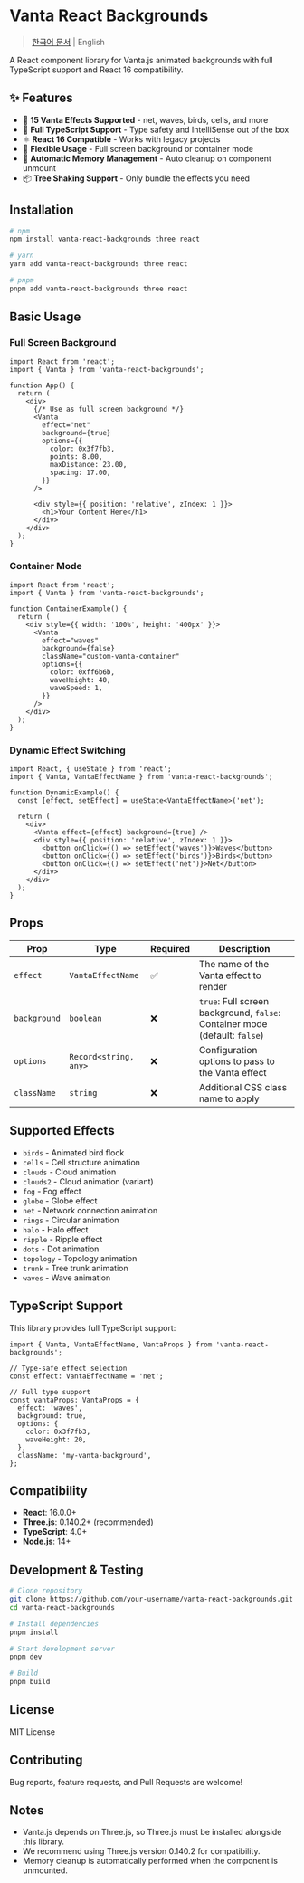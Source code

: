 # Vanta React Backgrounds

> [한국어 문서](./README-ko.md) | English

A React component library for Vanta.js animated backgrounds with full TypeScript support and React 16 compatibility.

## ✨ Features

- 🎨 **15 Vanta Effects Supported** - net, waves, birds, cells, and more
- 🔧 **Full TypeScript Support** - Type safety and IntelliSense out of the box
- ⚛️ **React 16 Compatible** - Works with legacy projects
- 🎯 **Flexible Usage** - Full screen background or container mode
- 🧹 **Automatic Memory Management** - Auto cleanup on component unmount
- 📦 **Tree Shaking Support** - Only bundle the effects you need

## Installation

```bash
# npm
npm install vanta-react-backgrounds three react

# yarn
yarn add vanta-react-backgrounds three react

# pnpm
pnpm add vanta-react-backgrounds three react
```

## Basic Usage

### Full Screen Background

```tsx
import React from 'react';
import { Vanta } from 'vanta-react-backgrounds';

function App() {
  return (
    <div>
      {/* Use as full screen background */}
      <Vanta
        effect="net"
        background={true}
        options={{
          color: 0x3f7fb3,
          points: 8.00,
          maxDistance: 23.00,
          spacing: 17.00,
        }}
      />
      
      <div style={{ position: 'relative', zIndex: 1 }}>
        <h1>Your Content Here</h1>
      </div>
    </div>
  );
}
```

### Container Mode

```tsx
import React from 'react';
import { Vanta } from 'vanta-react-backgrounds';

function ContainerExample() {
  return (
    <div style={{ width: '100%', height: '400px' }}>
      <Vanta
        effect="waves"
        background={false}
        className="custom-vanta-container"
        options={{
          color: 0xff6b6b,
          waveHeight: 40,
          waveSpeed: 1,
        }}
      />
    </div>
  );
}
```

### Dynamic Effect Switching

```tsx
import React, { useState } from 'react';
import { Vanta, VantaEffectName } from 'vanta-react-backgrounds';

function DynamicExample() {
  const [effect, setEffect] = useState<VantaEffectName>('net');

  return (
    <div>
      <Vanta effect={effect} background={true} />
      <div style={{ position: 'relative', zIndex: 1 }}>
        <button onClick={() => setEffect('waves')}>Waves</button>
        <button onClick={() => setEffect('birds')}>Birds</button>
        <button onClick={() => setEffect('net')}>Net</button>
      </div>
    </div>
  );
}
```

## Props

| Prop | Type | Required | Description |
|------|------|----------|-------------|
| `effect` | `VantaEffectName` | ✅ | The name of the Vanta effect to render |
| `background` | `boolean` | ❌ | `true`: Full screen background, `false`: Container mode (default: `false`) |
| `options` | `Record<string, any>` | ❌ | Configuration options to pass to the Vanta effect |
| `className` | `string` | ❌ | Additional CSS class name to apply |

## Supported Effects

- `birds` - Animated bird flock
- `cells` - Cell structure animation
- `clouds` - Cloud animation
- `clouds2` - Cloud animation (variant)
- `fog` - Fog effect
- `globe` - Globe effect
- `net` - Network connection animation
- `rings` - Circular animation
- `halo` - Halo effect
- `ripple` - Ripple effect
- `dots` - Dot animation
- `topology` - Topology animation
- `trunk` - Tree trunk animation
- `waves` - Wave animation

## TypeScript Support

This library provides full TypeScript support:

```tsx
import { Vanta, VantaEffectName, VantaProps } from 'vanta-react-backgrounds';

// Type-safe effect selection
const effect: VantaEffectName = 'net';

// Full type support
const vantaProps: VantaProps = {
  effect: 'waves',
  background: true,
  options: {
    color: 0x3f7fb3,
    waveHeight: 20,
  },
  className: 'my-vanta-background',
};
```

## Compatibility

- **React**: 16.0.0+
- **Three.js**: 0.140.2+ (recommended)
- **TypeScript**: 4.0+
- **Node.js**: 14+

## Development & Testing

```bash
# Clone repository
git clone https://github.com/your-username/vanta-react-backgrounds.git
cd vanta-react-backgrounds

# Install dependencies
pnpm install

# Start development server
pnpm dev

# Build
pnpm build
```

## License

MIT License

## Contributing

Bug reports, feature requests, and Pull Requests are welcome!

## Notes

- Vanta.js depends on Three.js, so Three.js must be installed alongside this library.
- We recommend using Three.js version 0.140.2 for compatibility.
- Memory cleanup is automatically performed when the component is unmounted.
